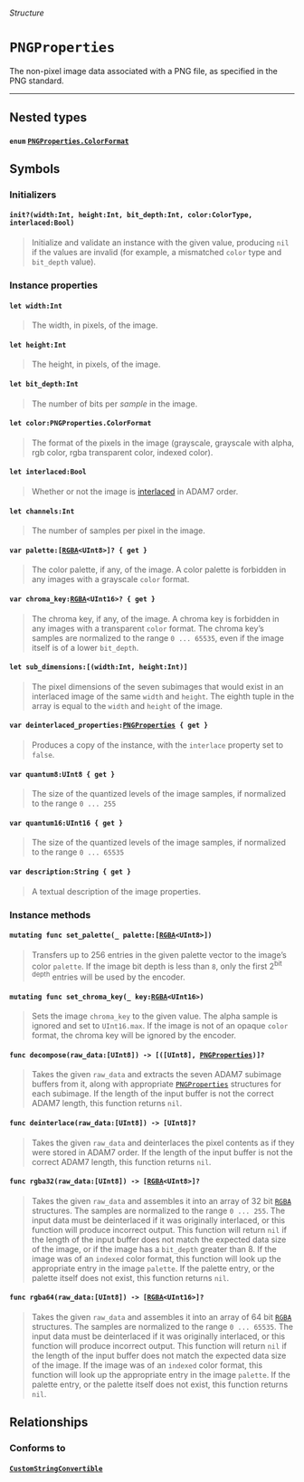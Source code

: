 ###### Structure

# `PNGProperties`

The non-pixel image data associated with a PNG file, as specified in the PNG standard.

------

## Nested types

#### `enum` [`PNGProperties.ColorFormat`](pngproperties_colorformat.md)

## Symbols

### Initializers

#### `init?(width:Int, height:Int, bit_depth:Int, color:ColorType, interlaced:Bool)`

> Initialize and validate an instance with the given value, producing `nil` if the values are invalid (for example, a mismatched `color` type and `bit_depth` value).

### Instance properties

#### `let width:Int`

> The width, in pixels, of the image.

#### `let height:Int`

> The height, in pixels, of the image.

#### `let bit_depth:Int`

> The number of bits per *sample* in the image.

#### `let color:PNGProperties.ColorFormat`

> The format of the pixels in the image (grayscale, grayscale with alpha, rgb color, rgba transparent color, indexed color).

#### `let interlaced:Bool`

> Whether or not the image is [interlaced](http://www.libpng.org/pub/png/spec/1.2/PNG-DataRep.html#DR.Interlaced-data-order) in ADAM7 order.

#### `let channels:Int`

> The number of samples per pixel in the image.

#### `var palette:[`[`RGBA`](rgba.md)`<UInt8>]? { get }`

> The color palette, if any, of the image. A color palette is forbidden in any images with a grayscale `color` format.

#### `var chroma_key:`[`RGBA`](rgba.md)`<UInt16>? { get }`

> The chroma key, if any, of the image. A chroma key is forbidden in any images with a transparent `color` format. The chroma key’s samples are normalized to the range `0 ... 65535`, even if the image itself is of a lower `bit_depth`.

#### `let sub_dimensions:[(width:Int, height:Int)]`

> The pixel dimensions of the seven subimages that would exist in an interlaced image of the same `width` and `height`. The eighth tuple in the array is equal to the `width` and `height` of the image.

#### `var deinterlaced_properties:`[`PNGProperties`](pngproperties.md)` { get }`

> Produces a copy of the instance, with the `interlace` property set to `false`.

#### `var quantum8:UInt8 { get }`

> The size of the quantized levels of the image samples, if normalized to the range `0 ... 255`

#### `var quantum16:UInt16 { get }`

> The size of the quantized levels of the image samples, if normalized to the range `0 ... 65535`

#### `var description:String { get }`

> A textual description of the image properties.

### Instance methods

#### `mutating func set_palette(_ palette:[`[`RGBA`](rgba.md)`<UInt8>])`

> Transfers up to 256 entries in the given palette vector to the image’s color `palette`. If the image bit depth is less than `8`, only the first 2<sup>bit depth</sup> entries will be used by the encoder.

#### `mutating func set_chroma_key(_ key:`[`RGBA`](rgba.md)`<UInt16>)`

> Sets the image `chroma_key` to the given value. The alpha sample is ignored and set to `UInt16.max`. If the image is not of an opaque `color` format, the chroma key will be ignored by the encoder.

#### `func decompose(raw_data:[UInt8]) -> [([UInt8], `[`PNGProperties`](pngproperties.md)`)]?`

> Takes the given `raw_data` and extracts the seven ADAM7 subimage buffers from it, along with appropriate [`PNGProperties`](pngproperties.md) structures for each subimage. If the length of the input buffer is not the correct ADAM7 length, this function returns `nil`.

#### `func deinterlace(raw_data:[UInt8]) -> [UInt8]?`

> Takes the given `raw_data` and deinterlaces the pixel contents as if they were stored in ADAM7 order. If the length of the input buffer is not the correct ADAM7 length, this function returns `nil`.

#### `func rgba32(raw_data:[UInt8]) -> [`[`RGBA`](rgba.md)`<UInt8>]?`

> Takes the given `raw_data` and assembles it into an array of 32 bit [`RGBA`](rgba.md) structures. The samples are normalized to the range `0 ... 255`. The input data must be deinterlaced if it was originally interlaced, or this function will produce incorrect output. This function will return `nil` if the length of the input buffer does not match the expected data size of the image, or if the image has a `bit_depth` greater than 8. If the image was of an `indexed` color format, this function will look up the appropriate entry in the image `palette`. If the palette entry, or the palette itself does not exist, this function returns `nil`.

#### `func rgba64(raw_data:[UInt8]) -> [`[`RGBA`](rgba.md)`<UInt16>]?`

> Takes the given `raw_data` and assembles it into an array of 64 bit [`RGBA`](rgba.md) structures. The samples are normalized to the range `0 ... 65535`. The input data must be deinterlaced if it was originally interlaced, or this function will produce incorrect output. This function will return `nil` if the length of the input buffer does not match the expected data size of the image. If the image was of an `indexed` color format, this function will look up the appropriate entry in the image `palette`. If the palette entry, or the palette itself does not exist, this function returns `nil`.

## Relationships

### Conforms to

#### [`CustomStringConvertible`](https://developer.apple.com/reference/swift/customstringconvertible)
